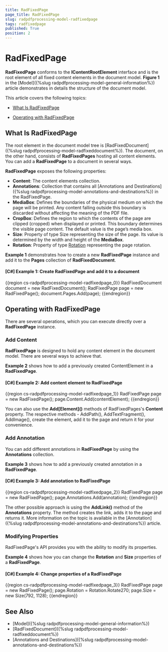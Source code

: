 ```yaml
---
title: RadFixedPage
page_title: RadFixedPage
slug: radpdfprocessing-model-radfixedpage
tags: radfixedpage
published: True
position: 2
---
```


# RadFixedPage



__RadFixedPage__ conforms to the __IContentRootElement__ interface and is the root element of all fixed content elements in the document model. __Figure 1__ in the [Model]({%slug radpdfprocessing-model-general-information%}) article  demonstrates in details the structure of the document model.
      

This article covers the following topics:
      

* [What Is RadFixedPage](#what-is-radfixedpage)

* [Operating with RadFixedPage](#operating-with-radfixedpage)

## What Is RadFixedPage

The root element in the document model tree is [RadFixedDocument]({%slug radpdfprocessing-model-radfixeddocument%}). The document, on the other hand, consists of __RadFixedPages__ hosting all content elements. You can add a __RadFixedPage__ to a document in several ways.
        

__RadFixedPage__ exposes the following properties:
        

* __Content__: The content elements collection.
* __Annotations__: Collection that contains all [Annotations and Destinations]({%slug radpdfprocessing-model-annotations-and-destinations%}) in the RadFixedPage.
* __MediaBox__: Defines the boundaries of the physical medium on which the page will be printed. Any content falling outside this boundary is discarded without affecting the meaning of the PDF file. 
* __CropBox__: Defines the region to which the contents of the page are clipped (cropped) when displayed or printed. This boundary determines the visible page content. The default value is the page’s media box. 
* __Size__: Property of type Size representing the size of the page. Its value is determined by the width and height of the **MediaBox**.
* __Rotation__: Property of type [Rotation](https://docs.telerik.com/devtools/document-processing/api/Telerik.Windows.Documents.Fixed.Model.Data.Rotation.html) representing the page rotation.
            

__Example 1__ demonstrates how to create a new __RadFixedPage__ instance and add it to the __Pages__ collection of __RadFixedDocument__.
        

#### __[C#] Example 1: Create RadFixedPage and add it to a document__ 

{{region cs-radpdfprocessing-model-radfixedpage_0}}
	RadFixedDocument document = new RadFixedDocument();
	RadFixedPage page = new RadFixedPage();
	document.Pages.Add(page);
{{endregion}}



## Operating with RadFixedPage

There are several operations, which you can execute directly over a __RadFixedPage__ instance.
        

### Add Content

__RadFixedPage__ is designed to hold any content element in the document model. There are several ways to achieve that.
            

__Example 2__ shows how to add a previously created ContentElement in a __RadFixedPage__.
            

#### __[C#] Example 2: Add content element to RadFixedPage__

{{region cs-radpdfprocessing-model-radfixedpage_1}}
	RadFixedPage page = new RadFixedPage();
	page.Content.Add(contentElement);
{{endregion}}



You can also use the __Add\[Element]()__ methods of RadFixedPages's __Content__ property. The respective methods - AddPath(), AddTextFragment(), AddImage(), create the element, add it to the page and return it for your convenience.
            

### Add Annotation

You can add different annotations in __RadFixedPage__ by using the __Annotations__ collection.
            

__Example 3__ shows how to add a previously created annotation in a __RadFixedPage__.
            

#### __[C#] Example 3: Add annotation to RadFixedPage__

{{region cs-radpdfprocessing-model-radfixedpage_2}}
	RadFixedPage page = new RadFixedPage();
	page.Annotations.Add(annotation);
{{endregion}}



The other possible approach is using the __AddLink()__ method of the __Annotations__ property. The method creates the link, adds it to the page and returns it. More information on the topic is available in the [Annotation]({%slug radpdfprocessing-model-annotations-and-destinations%}) article.
            

### Modifying Properties

RadFixedPage's API provides you with the ability to modify its properties.
            

__Example 4__ shows how you can change the __Rotation__ and __Size__ properties of a __RadFixedPage__.
            

#### __[C#] Example 4: Change properties of a RadFixedPage__

{{region cs-radpdfprocessing-model-radfixedpage_3}}
	RadFixedPage page = new RadFixedPage();
	page.Rotation = Rotation.Rotate270;
	page.Size = new Size(792, 1128);
{{endregion}}



## See Also

 * [Model]({%slug radpdfprocessing-model-general-information%})
 * [RadFixedDocument]({%slug radpdfprocessing-model-radfixeddocument%})
 * [Annotations and Destinations]({%slug radpdfprocessing-model-annotations-and-destinations%})
